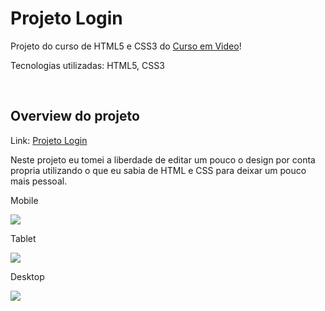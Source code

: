 <h1>Projeto Login</h1>
<p>Projeto do curso de HTML5 e CSS3 do <a href="https://www.youtube.com/@CursoemVideo" target="_blank">Curso em Video</a>!</p>
<p>Tecnologias utilizadas: HTML5, CSS3</p>
<br>
<h2>Overview do projeto</h2>
<p>Link: <a href="https://sorenkazam.github.io/projeto-login/" target="_blank">Projeto Login</a></p>
<p>Neste projeto eu tomei a liberdade de editar um pouco o design por conta propria utilizando o que eu sabia de HTML e CSS para deixar um pouco mais pessoal.</p>

<p>Mobile</p>
<img src="https://github.com/SorenKazam/projeto-login/assets/46906203/a3fd39b2-1d5a-44ba-af55-4a637294d200">
<p>Tablet</p>
<img src="https://github.com/SorenKazam/projeto-login/assets/46906203/6cfbfd1a-905e-4bcd-9f91-21a05c53fb9a">
<p>Desktop</p>
<img src="https://github.com/SorenKazam/projeto-login/assets/46906203/8ae0663f-9573-4f51-9d0f-6db8037ce3da">
